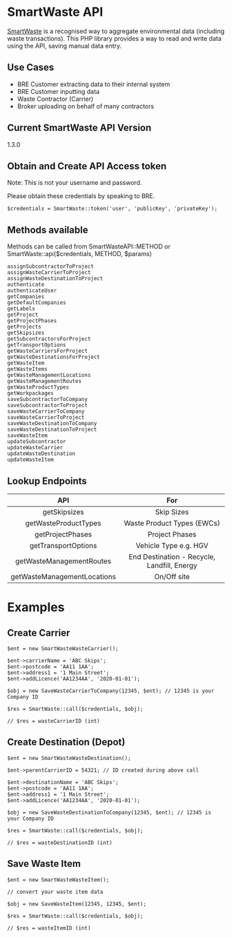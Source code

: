 # SmartWaste API

[SmartWaste](http://www.smartwaste.co.uk/smarter/) is a recognised way to aggregate environmental data (including waste transactions).
This PHP library provides a way to read and write data using the API, saving manual data entry.

## Use Cases
* BRE Customer extracting data to their internal system
* BRE Customer inputting data
* Waste Contractor (Carrier)
* Broker uploading on behalf of many contractors

## Current SmartWaste API Version

1.3.0

## Obtain and Create API Access token
Note: This is not your username and password. 

Please obtain these credentials by speaking to BRE.
```
$credentials = SmartWaste::token('user', 'publicKey', 'privateKey');
```

## Methods available
Methods can be called from SmartWasteAPI::METHOD or SmartWaste::api($credentials, METHOD, $params)

    assignSubcontractorToProject
    assignWasteCarrierToProject
    assignWasteDestinationToProject
    authenticate
    authenticateUser
    getCompanies
    getDefaultCompanies
    getLabels
    getProject
    getProjectPhases
    getProjects
    getSkipsizes
    getSubcontractorsForProject
    getTransportOptions
    getWasteCarriersForProject
    getWasteDestinationsForProject
    getWasteItem
    getWasteItems
    getWasteManagementLocations
    getWasteManagementRoutes
    getWasteProductTypes
    getWorkpackages
    saveSubcontractorToCompany
    saveSubcontractorToProject
    saveWasteCarrierToCompany
    saveWasteCarrierToProject
    saveWasteDestinationToCompany
    saveWasteDestinationToProject
    saveWasteItem
    updateSubcontractor
    updateWasteCarrier
    updateWasteDestination
    updateWasteItem


## Lookup Endpoints

| API | For |
| :---: | :---:|
| getSkipsizes | Skip Sizes |
| getWasteProductTypes | Waste Product Types (EWCs) |
| getProjectPhases | Project Phases |
| getTransportOptions | Vehicle Type e.g. HGV |
| getWasteManagementRoutes | End Destination - Recycle, Landfill, Energy |
| getWasteManagementLocations | On/Off site |    

# Examples

## Create Carrier

```
$ent = new SmartWasteWasteCarrier();

$ent->carrierName = 'ABC Skips';
$ent->postcode = 'AA11 1AA';
$ent->address1 = '1 Main Street';
$ent->addLicence('AA1234AA', '2020-01-01');

$obj = new SaveWasteCarrierToCompany(12345, $ent); // 12345 is your Company ID

$res = SmartWaste::call($credentials, $obj);

// $res = wasteCarrierID (int)
```

## Create Destination (Depot)
```
$ent = new SmartWasteWasteDestination();

$ent->parentCarrierID = 54321; // ID created during above call

$ent->destinationName = 'ABC Skips';
$ent->postcode = 'AA11 1AA';
$ent->address1 = '1 Main Street';
$ent->addLicence('AA1234AA', '2020-01-01');

$obj = new SaveWasteDestinationToCompany(12345, $ent); // 12345 is your Company ID

$res = SmartWaste::call($credentials, $obj);

// $res = wasteDestinationID (int)
```


## Save Waste Item
```
$ent = new SmartWasteWasteItem();

// convert your waste item data

$obj = new SaveWasteItem(12345, 12345, $ent);

$res = SmartWaste::call($credentials, $obj);

// $res = wasteItemID (int)
```